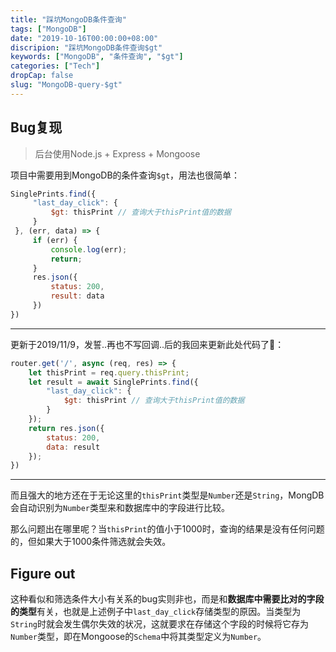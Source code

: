 ```yaml
---
title: "踩坑MongoDB条件查询"
tags: ["MongoDB"]
date: "2019-10-16T00:00:00+08:00"
discripion: "踩坑MongoDB条件查询$gt"
keywords: ["MongoDB", "条件查询", "$gt"]
categories: ["Tech"]
dropCap: false
slug: "MongoDB-query-$gt"
---
```

## Bug复现

> 后台使用Node.js + Express + Mongoose

项目中需要用到MongoDB的条件查询`$gt`，用法也很简单：
```js
SinglePrints.find({
     "last_day_click": {
         $gt: thisPrint // 查询大于thisPrint值的数据
     }
 }, (err, data) => {
     if (err) {
         console.log(err);
         return;
     }
     res.json({
         status: 200,
         result: data
     })
})
```
***
更新于2019/11/9，发誓..再也不写回调..后的我回来更新此处代码了🌚：
```js
router.get('/', async (req, res) => {
    let thisPrint = req.query.thisPrint;
    let result = await SinglePrints.find({
        "last_day_click": {
            $gt: thisPrint // 查询大于thisPrint值的数据
        }
    });
    return res.json({
        status: 200,
        data: result
    });
})
```
***
而且强大的地方还在于无论这里的`thisPrint`类型是`Number`还是`String`，MongDB会自动识别为`Number`类型来和数据库中的字段进行比较。

那么问题出在哪里呢？当`thisPrint`的值小于1000时，查询的结果是没有任何问题的，但如果大于1000条件筛选就会失效。
## Figure out
这种看似和筛选条件大小有关系的bug实则非也，而是和**数据库中需要比对的字段的类型**有关，也就是上述例子中`last_day_click`存储类型的原因。当类型为`String`时就会发生偶尔失效的状况，这就要求在存储这个字段的时候将它存为`Number`类型，即在Mongoose的`Schema`中将其类型定义为`Number`。